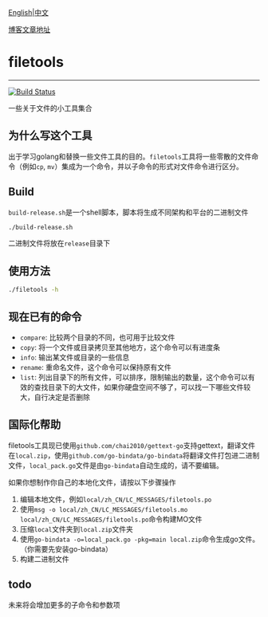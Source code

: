[English](https://github.com/HaoKunT/filetools/blob/master/README.md)|[中文](https://github.com/HaoKunT/filetools/blob/master/README_zh-CN.md)

[博客文章地址](https://hkvision.cn/2019/09/12/filetools工具/)
# filetools
--------------------------------
[![Build Status](https://travis-ci.org/HaoKunT/filetools.svg?branch=master)](https://travis-ci.org/HaoKunT/filetools)

一些关于文件的小工具集合

## 为什么写这个工具
出于学习golang和替换一些文件工具的目的。`filetools`工具将一些零散的文件命令（例如`cp`, `mv`）集成为一个命令，并以子命令的形式对文件命令进行区分。

## Build
`build-release.sh`是一个shell脚本，脚本将生成不同架构和平台的二进制文件
``` bash
./build-release.sh
```
二进制文件将放在`release`目录下

## 使用方法
``` bash
./filetools -h
```

## 现在已有的命令
- `compare`: 比较两个目录的不同，也可用于比较文件
- `copy`: 将一个文件或目录拷贝至其他地方，这个命令可以有进度条
- `info`: 输出某文件或目录的一些信息
- `rename`: 重命名文件，这个命令可以保持原有文件
- `list`: 列出目录下的所有文件，可以排序，限制输出的数量，这个命令可以有效的查找目录下的大文件，如果你硬盘空间不够了，可以找一下哪些文件较大，自行决定是否删除

## 国际化帮助
filetools工具现已使用`github.com/chai2010/gettext-go`支持gettext，翻译文件在`local.zip`，使用`github.com/go-bindata/go-bindata`将翻译文件打包进二进制文件，`local_pack.go`文件是由`go-bindata`自动生成的，请不要编辑。

如果你想制作你自己的本地化文件，请按以下步骤操作
1. 编辑本地文件，例如`local/zh_CN/LC_MESSAGES/filetools.po`
2. 使用`msg -o local/zh_CN/LC_MESSAGES/filetools.mo local/zh_CN/LC_MESSAGES/filetools.po`命令构建MO文件
3. 压缩`local`文件夹到`local.zip`文件夹
4. 使用`go-bindata -o=local_pack.go -pkg=main local.zip`命令生成go文件。（你需要先安装go-bindata）
5. 构建二进制文件

## todo
未来将会增加更多的子命令和参数项